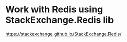 ﻿# Work with Redis using StackExchange.Redis lib

https://stackexchange.github.io/StackExchange.Redis/